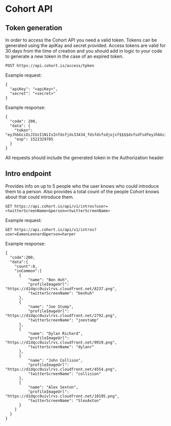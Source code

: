 # Cohort API

## Token generation

In order to access the Cohort API you need a valid token. Tokens can be generated using the apiKay and secret provided. Access tokens are valid for 30 days from the time of creation and you should add in logic to your code to generate a new token in the case of an expired token.

    POST https://api.cohort.is/access/tpken

Example request:

    {
      "apiKey": "<apiKey>",
      "secret": "<secret>"
    }

Example response:

    {
      "code": 200,
      "data": {
        "token": "eyJhbGciOiJIUzI1NiIsInfdsfjds33434_fdsfdsfsdjojsf$$$$dsfsdfsdfeyJhbGciOiJIUzI1NiIsInR5cCI6IkpXVCJ9.eyJkYXRhIjoiSjd5aU1hMkU2NFo3RmhVelNBVzlsejJSbjk1MiIsImlhdCI6MTUxOTczNzcwNSwiZXhwIjoxNTIyMzI5",
        "exp": 1522329705
      }
    }

All requests should include the generated token in the Authorization header

## Intro endpoint

Provides info on up to 5 people who the user knows who could introduce them to a person. Also provides a total count of the people Cohort knows about that could introduce them.

    GET https://api.cohort.is/api/v1/intros?user=<twitterScreenName>&person=<twitterScreenName>

Example request:

    GET https://api.cohort.is/api/v1/intros?user=EamonLeonard&person=harper

Example response:

    {
      "code":200,
      "data":{
        "count":8,
        "inCommon":[
          {
              "name": "Ben Huh",
              "profileImageUrl": "https://d1dqcc0uivlrvs.cloudfront.net/8237.png",
              "twitterScreenName": "benhuh"
          },
          {
              "name": "Joe Stump",
              "profileImageUrl": "https://d1dqcc0uivlrvs.cloudfront.net/2792.png",
              "twitterScreenName": "joestump"
          },
          {
              "name": "Dylan Richard",
              "profileImageUrl": "https://d1dqcc0uivlrvs.cloudfront.net/9919.png",
              "twitterScreenName": "dylanr"
          },
          {
              "name": "John Collison",
              "profileImageUrl": "https://d1dqcc0uivlrvs.cloudfront.net/4554.png",
              "twitterScreenName": "collision"
          },
          {
              "name": "Alex Sexton",
              "profileImageUrl": "https://d1dqcc0uivlrvs.cloudfront.net/10195.png",
              "twitterScreenName": "SlexAxton"
          }
        ]
      }
    }
